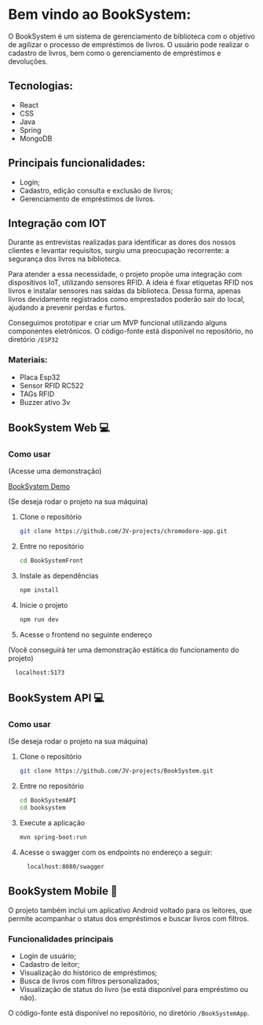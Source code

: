 # Bem vindo ao BookSystem:

O BookSystem é um sistema de gerenciamento de biblioteca com o objetivo de agilizar o processo de empréstimos de livros. O usuário pode realizar o cadastro de livros, bem como o gerenciamento de empréstimos e devoluções.

## Tecnologias:

- React
- CSS
- Java
- Spring
- MongoDB

## Principais funcionalidades:

- Login;
- Cadastro, edição consulta e exclusão de livros;
- Gerenciamento de empréstimos de livros.

## Integração com IOT
Durante as entrevistas realizadas para identificar as dores dos nossos clientes e levantar requisitos, surgiu uma preocupação recorrente: a segurança dos livros na biblioteca.

Para atender a essa necessidade, o projeto propõe uma integração com dispositivos IoT, utilizando sensores RFID. A ideia é fixar etiquetas RFID nos livros e instalar sensores nas saídas da biblioteca. Dessa forma, apenas livros devidamente registrados como emprestados poderão sair do local, ajudando a prevenir perdas e furtos.

Conseguimos prototipar e criar um MVP funcional utilizando alguns componentes eletrônicos. O código-fonte está disponível no repositório, no diretório `/ESP32`

### Materiais:

- Placa Esp32
- Sensor RFID RC522
- TAGs RFID
- Buzzer ativo 3v

## BookSystem Web 💻

### Como usar

(Acesse uma demonstração)

[BookSystem Demo](https://book-system.vercel.app/)

(Se deseja rodar o projeto na sua máquina)

1. Clone o repositório

   ```bash
   git clone https://github.com/JV-projects/chromodoro-app.git
   ```

2. Entre no repositório

   ```bash
   cd BookSystemFront
   ```

3. Instale as dependências

   ```bash
   npm install
   ```
4. Inicie o projeto

   ```bash
   npm run dev
   ```
   
5. Acesse o frontend no seguinte endereço
   
(Você conseguirá ter uma demonstração estática do funcionamento do projeto)
   ```bash
     localhost:5173
   ```

## BookSystem API 💻

### Como usar
(Se deseja rodar o projeto na sua máquina)

1. Clone o repositório

   ```bash
   git clone https://github.com/JV-projects/BookSystem.git
   ```

2. Entre no repositório

   ```bash
   cd BookSystemAPI
   cd booksystem
   ```

3. Execute a aplicação

   ```bash
   mvn spring-boot:run
   ```
   
4. Acesse o swagger com os endpoints no endereço a seguir:
   ```bash
     localhost:8080/swagger
   ```


## BookSystem Mobile 📱

O projeto também inclui um aplicativo Android voltado para os leitores, que permite acompanhar o status dos empréstimos e buscar livros com filtros.

### Funcionalidades principais

- Login de usuário;
- Cadastro de leitor;
- Visualização do histórico de empréstimos;
- Busca de livros com filtros personalizados;
- Visualização de status do livro (se está disponível para empréstimo ou não).

O código-fonte está disponível no repositório, no diretório `/BookSystemApp`.

